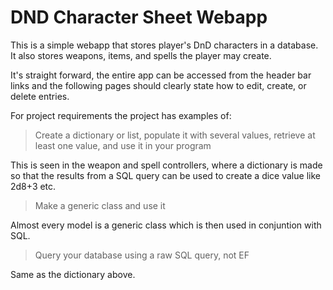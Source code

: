 # DND Character Sheet Webapp
This is a simple webapp that stores player's DnD characters in a database. It also stores weapons, items, and spells the player may create.

It's straight forward, the entire app can be accessed from the header bar links and the following pages should clearly state how to edit, create, or delete entries.

For project requirements the project has examples of:

> Create a dictionary or list, populate it with several values, retrieve at least one value, and use it in your program

This is seen in the weapon and spell controllers, where a dictionary is made so that the results from a SQL query can be used to create a dice value like 2d8+3 etc.

> Make a generic class and use it

Almost every model is a generic class which is then used in conjuntion with SQL.

> Query your database using a raw SQL query, not EF

Same as the dictionary above.